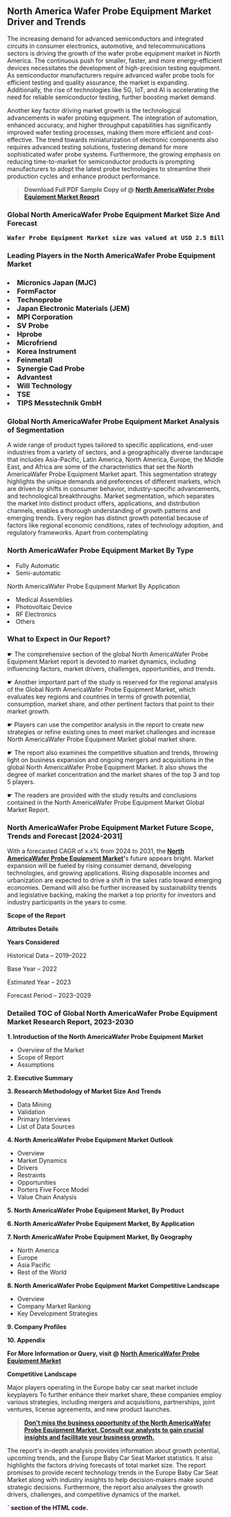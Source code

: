 <p><h2>North America Wafer Probe Equipment Market Driver and Trends</h2><p>The increasing demand for advanced semiconductors and integrated circuits in consumer electronics, automotive, and telecommunications sectors is driving the growth of the wafer probe equipment market in North America. The continuous push for smaller, faster, and more energy-efficient devices necessitates the development of high-precision testing equipment. As semiconductor manufacturers require advanced wafer probe tools for efficient testing and quality assurance, the market is expanding. Additionally, the rise of technologies like 5G, IoT, and AI is accelerating the need for reliable semiconductor testing, further boosting market demand.</p><p>Another key factor driving market growth is the technological advancements in wafer probing equipment. The integration of automation, enhanced accuracy, and higher throughput capabilities has significantly improved wafer testing processes, making them more efficient and cost-effective. The trend towards miniaturization of electronic components also requires advanced testing solutions, fostering demand for more sophisticated wafer probe systems. Furthermore, the growing emphasis on reducing time-to-market for semiconductor products is prompting manufacturers to adopt the latest probe technologies to streamline their production cycles and enhance product performance.</p></p><blockquote id="" class=""><strong>Download Full PDF Sample Copy of @&nbsp;<a href="https://www.verifiedmarketreports.com/download-sample/?rid=227250&utm_source=GitHub-Jan&utm_medium=280" target="_blank">North AmericaWafer Probe Equipment Market Report</a>&nbsp;&nbsp;</strong></blockquote><h3 id="" class=""><strong>Global&nbsp;North AmericaWafer Probe Equipment Market Size And Forecast</strong></h3><pre class="reader-text-block__code-block"><strong>Wafer Probe Equipment Market size was valued at USD 2.5 Billion in 2022 and is projected to reach USD 4.5 Billion by 2030, growing at a CAGR of 8.2% from 2024 to 2030.</strong></pre><h3 id="" class="">Leading Players in the&nbsp;North AmericaWafer Probe Equipment Market</h3><h3 class=""></Li><Li>Micronics Japan (MJC)</Li><Li> FormFactor</Li><Li> Technoprobe</Li><Li> Japan Electronic Materials (JEM)</Li><Li> MPI Corporation</Li><Li> SV Probe</Li><Li> Hprobe</Li><Li> Microfriend</Li><Li> Korea Instrument</Li><Li> Feinmetall</Li><Li> Synergie Cad Probe</Li><Li> Advantest</Li><Li> Will Technology</Li><Li> TSE</Li><Li> TIPS Messtechnik GmbH</h3><h3 id="" class="">Global&nbsp;North AmericaWafer Probe Equipment Market Analysis of Segmentation</h3><p id="" class="">A wide range of product types tailored to specific applications, end-user industries from a variety of sectors, and a geographically diverse landscape that includes Asia-Pacific, Latin America, North America, Europe, the Middle East, and Africa are some of the characteristics that set the North AmericaWafer Probe Equipment Market apart. This segmentation strategy highlights the unique demands and preferences of different markets, which are driven by shifts in consumer behavior, industry-specific advancements, and technological breakthroughs. Market segmentation, which separates the market into distinct product offers, applications, and distribution channels, enables a thorough understanding of growth patterns and emerging trends. Every region has distinct growth potential because of factors like regional economic conditions, rates of technology adoption, and regulatory frameworks. Apart from contemplating</p><h3 id="" class="">North AmericaWafer Probe Equipment Market&nbsp;By Type</h3><p></Li><Li>Fully Automatic</Li><Li> Semi-automatic</p><div class="" data-test-id=""><p>North AmericaWafer Probe Equipment Market&nbsp;By Application</p></div><p class=""></Li><Li>Medical Assemblies</Li><Li> Photovoltaic Device</Li><Li> RF Electronics</Li><Li> Others</p><div class="" data-test-id=""><h3><span class="">What to Expect in Our Report?</span></h3></div><div class="" data-test-id=""><p><span class="">☛ The comprehensive section of the global North AmericaWafer Probe Equipment Market report is devoted to market dynamics, including influencing factors, market drivers, challenges, opportunities, and trends.</span></p></div><div class="" data-test-id=""><p><span class="">☛ Another important part of the study is reserved for the regional analysis of the Global North AmericaWafer Probe Equipment Market, which evaluates key regions and countries in terms of growth potential, consumption, market share, and other pertinent factors that point to their market growth.</span></p></div><div class="" data-test-id=""><p><span class="">☛ Players can use the competitor analysis in the report to create new strategies or refine existing ones to meet market challenges and increase North AmericaWafer Probe Equipment Market global market share.</span></p></div><div class="" data-test-id=""><p><span class="">☛ The report also examines the competitive situation and trends, throwing light on business expansion and ongoing mergers and acquisitions in the global North AmericaWafer Probe Equipment Market. It also shows the degree of market concentration and the market shares of the top 3 and top 5 players.</span></p></div><div class="" data-test-id=""><p><span class="">☛ The readers are provided with the study results and conclusions contained in the North AmericaWafer Probe Equipment Market Global Market Report.</span></p></div><div class="" data-test-id=""><h3><span class="">North AmericaWafer Probe Equipment Market Future Scope, Trends and Forecast [2024-2031]</span></h3></div><div class="" data-test-id=""><p><span class="">With a forecasted CAGR of x.x% from 2024 to 2031, the <strong><a href="https://www.verifiedmarketreports.com/download-sample/?rid=227250&utm_source=GitHub-Jan&utm_medium=280" target="_blank">North AmericaWafer Probe Equipment Market</a>'</strong>s future appears bright. Market expansion will be fueled by rising consumer demand, developing technologies, and growing applications. Rising disposable incomes and urbanization are expected to drive a shift in the sales ratio toward emerging economies. Demand will also be further increased by sustainability trends and legislative backing, making the market a top priority for investors and industry participants in the years to come.</span></p><p id="ember66" class="ember-view reader-text-block__paragraph"><strong>Scope of the Report</strong></p><p id="ember67" class="ember-view reader-text-block__paragraph"><strong>Attributes Details</strong></p><p id="ember68" class="ember-view reader-text-block__paragraph"><strong>Years Considered</strong></p><p id="ember69" class="ember-view reader-text-block__paragraph">Historical Data &ndash; 2019&ndash;2022</p><p id="ember70" class="ember-view reader-text-block__paragraph">Base Year &ndash; 2022</p><p id="ember71" class="ember-view reader-text-block__paragraph">Estimated Year &ndash; 2023</p><p id="ember72" class="ember-view reader-text-block__paragraph">Forecast Period &ndash; 2023&ndash;2029</p></div><h3 id="" class="">Detailed TOC of Global North AmericaWafer Probe Equipment Market Research Report, 2023-2030</h3><p id="" class=""><strong>1. Introduction of the North AmericaWafer Probe Equipment Market</strong></p><ul><li>Overview of the Market</li><li>Scope of Report</li><li>Assumptions</li></ul><p id="" class=""><strong>2. Executive Summary</strong></p><p id="" class=""><strong>3. Research Methodology of Market Size And Trends</strong></p><ul><li>Data Mining</li><li>Validation</li><li>Primary Interviews</li><li>List of Data Sources</li></ul><p id="" class=""><strong>4. North AmericaWafer Probe Equipment Market Outlook</strong></p><ul><li>Overview</li><li>Market Dynamics</li><li>Drivers</li><li>Restraints</li><li>Opportunities</li><li>Porters Five Force Model</li><li>Value Chain Analysis</li></ul><p id="" class=""><strong>5. North AmericaWafer Probe Equipment Market, By Product</strong></p><p id="" class=""><strong>6. North AmericaWafer Probe Equipment Market, By Application</strong></p><p id="" class=""><strong>7. North AmericaWafer Probe Equipment Market, By Geography</strong></p><ul><li>North America</li><li>Europe</li><li>Asia Pacific</li><li>Rest of the World</li></ul><p id="" class=""><strong>8. North AmericaWafer Probe Equipment Market Competitive Landscape</strong></p><ul><li>Overview</li><li>Company Market Ranking</li><li>Key Development Strategies</li></ul><p id="" class=""><strong>9. Company Profiles</strong></p><p id="" class=""><strong>10. Appendix</strong></p><p><strong>For More Information or Query, visit&nbsp;@ <a href="https://www.verifiedmarketreports.com/product/wafer-probe-equipment-market/" target="_blank">North AmericaWafer Probe Equipment Market</a></strong></p><p id="ember61" class="ember-view reader-text-block__paragraph"><strong>Competitive Landscape</strong></p><p id="ember62" class="ember-view reader-text-block__paragraph">Major players operating in the Europe baby car seat market include keyplayers To further enhance their market share, these companies employ various strategies, including mergers and acquisitions, partnerships, joint ventures, license agreements, and new product launches.</p><blockquote id="ember63" class="ember-view reader-text-block__blockquote"><strong><a href="https://www.verifiedmarketreports.com/download-sample/?rid=227250&utm_source=GitHub-Jan&utm_medium=280" target="_blank">Don&rsquo;t miss the business opportunity of the North AmericaWafer Probe Equipment Market. Consult our analysts to gain crucial insights and facilitate your business growth.</a></strong></blockquote><p id="ember64" class="ember-view reader-text-block__paragraph">The report's in-depth analysis provides information about growth potential, upcoming trends, and the Europe Baby Car Seat Market statistics. It also highlights the factors driving forecasts of total market size. The report promises to provide recent technology trends in the Europe Baby Car Seat Market along with industry insights to help decision-makers make sound strategic decisions. Furthermore, the report also analyses the growth drivers, challenges, and competitive dynamics of the market.</p><p class="ember-view reader-text-block__paragraph"><strong>` section of the HTML code.</strong></p>
